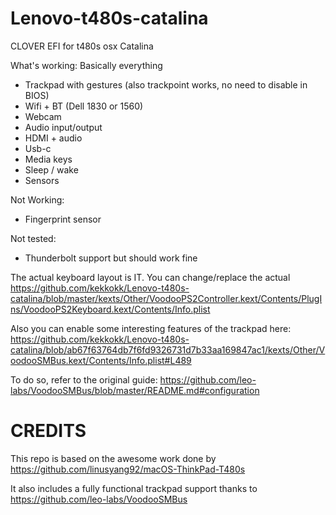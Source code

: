 # Lenovo-t480s-catalina
CLOVER EFI for t480s osx Catalina

What's working:
Basically everything

* Trackpad with gestures (also trackpoint works, no need to disable in BIOS)
* Wifi + BT (Dell 1830 or 1560)
* Webcam
* Audio input/output
* HDMI + audio
* Usb-c
* Media keys
* Sleep / wake
* Sensors

Not Working:
* Fingerprint sensor

Not tested:
* Thunderbolt support but should work fine

The actual keyboard layout is IT.
You can change/replace the actual https://github.com/kekkokk/Lenovo-t480s-catalina/blob/master/kexts/Other/VoodooPS2Controller.kext/Contents/PlugIns/VoodooPS2Keyboard.kext/Contents/Info.plist

Also you can enable some interesting features of the trackpad here:
https://github.com/kekkokk/Lenovo-t480s-catalina/blob/ab67f63764db7f6fd9326731d7b33aa169847ac1/kexts/Other/VoodooSMBus.kext/Contents/Info.plist#L489

To do so, refer to the original guide:
https://github.com/leo-labs/VoodooSMBus/blob/master/README.md#configuration

# CREDITS
This repo is based on the awesome work done by https://github.com/linusyang92/macOS-ThinkPad-T480s

It also includes a fully functional trackpad support thanks to https://github.com/leo-labs/VoodooSMBus


